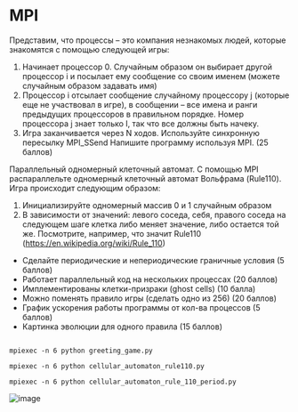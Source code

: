 # MPI
Представим, что процессы – это компания незнакомых людей, которые знакомятся с помощью следующей игры:
1) Начинает процессор 0. Случайным образом он выбирает другой процессор i и посылает ему сообщение со своим именем (можете случайным образом задавать имя)
2) Процессор i отсылает сообщение случайному процессору j (которые еще не участвовал в игре), в сообщении – все имена и ранги предыдущих процессоров в правильном порядке. Номер процессора j знает только I, так что все должны быть начеку.
3) Игра заканчивается через N ходов. Используйте синхронную пересылку MPI_SSend
Напишите программу используя MPI. (25 баллов)


Параллельный одномерный клеточный автомат.
С помощью MPI распараллельте одномерный клеточный автомат Вольфрама (Rule110).
Игра происходит следующим образом:
1) Инициализируйте одномерный массив 0 и 1 случайным образом
2) В зависимости от значений: левого соседа, себя, правого соседа на следующем шаге клетка либо меняет значение, либо остается той же. Посмотрите, например, что значит Rule110 (https://en.wikipedia.org/wiki/Rule_110)
- Сделайте периодические и непериодические граничные условия (5 баллов)
- Работает параллельный код на нескольких процессах (20 баллов)
- Имплементированы клетки-призраки (ghost cells) (10 балла)
- Можно поменять правило игры (сделать одно из 256) (20 баллов)
- График ускорения работы программы от кол-ва процессов (5 баллов)
- Картинка эволюции для одного правила (15 баллов)
```

mpiexec -n 6 python greeting_game.py 

mpiexec -n 6 python cellular_automaton_rule110.py 

mpiexec -n 6 python cellular_automaton_rule_110_period.py 

```
 ![image](https://user-images.githubusercontent.com/49230518/142467462-98620d44-8b9a-4e1d-9035-bc5081f488c8.png)

